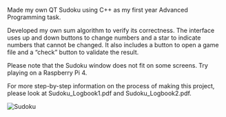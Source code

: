 Made my own QT Sudoku using C++ as my first year Advanced Programming task.

Developed my own sum algorithm to verify its correctness. 
The interface uses up and down buttons to change numbers and a star to indicate numbers that cannot be changed. 
It also includes a button to open a game file and a “check” button to validate the result.

Please note that the Sudoku window does not fit on some screens.
Try playing on a Raspberry Pi 4.

For more step-by-step information on the process of making this project, please look at Sudoku_Logbook1.pdf and Sudoku_Logbook2.pdf.

![Sudoku](https://github.com/user-attachments/assets/faab1b23-2bb1-4094-9150-f0997885614a)

